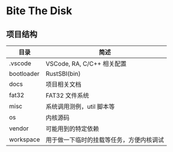 # Bite The Disk

## 项目结构
| 目录       | 简述                       |
| ---------- | -------------------------- |
| .vscode    | VSCode, RA, C/C++ 相关配置 |
| bootloader | RustSBI(bin)               |
| docs       | 项目相关文档               |
| fat32      | FAT32 文件系统             |
| misc       | 系统调用测例，util 脚本等  |
| os         | 内核源码                   |
| vendor     | 可能用到的特定依赖         |
| workspace    | 用于做一下临时的挂载等任务，方便内核调试 |
